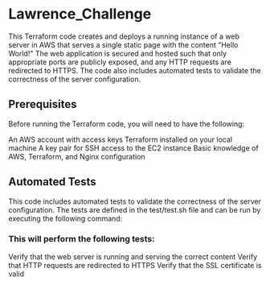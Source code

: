 # Lawrence_Challenge

This Terraform code creates and deploys a running instance of a web server in AWS that serves a single static page with the content "Hello World!" The web application is secured and hosted such that only appropriate ports are publicly exposed, and any HTTP requests are redirected to HTTPS. The code also includes automated tests to validate the correctness of the server configuration.

## Prerequisites
Before running the Terraform code, you will need to have the following:

An AWS account with access keys
Terraform installed on your local machine
A key pair for SSH access to the EC2 instance
Basic knowledge of AWS, Terraform, and Nginx configuration

## Automated Tests
This code includes automated tests to validate the correctness of the server configuration. The tests are defined in the test/test.sh file and can be run by executing the following command:

### This will perform the following tests:

Verify that the web server is running and serving the correct content
Verify that HTTP requests are redirected to HTTPS
Verify that the SSL certificate is valid
